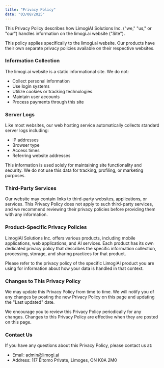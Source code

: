```yaml
---
title: "Privacy Policy"
date: "03/08/2025"
---
```


This Privacy Policy describes how LimogiAI Solutions Inc. ("we," "us," or "our") handles information on the limogi.ai website ("Site"). 

This policy applies specifically to the limogi.ai website. Our products have their own separate privacy policies available on their respective websites.

### Information Collection

The limogi.ai website is a static informational site. We do not:

- Collect personal information
- Use login systems
- Utilize cookies or tracking technologies
- Maintain user accounts
- Process payments through this site

### Server Logs

Like most websites, our web hosting service automatically collects standard server logs including:

- IP addresses
- Browser type
- Access times
- Referring website addresses

This information is used solely for maintaining site functionality and security. We do not use this data for tracking, profiling, or marketing purposes.

### Third-Party Services

Our website may contain links to third-party websites, applications, or services. This Privacy Policy does not apply to such third-party services, and we recommend reviewing their privacy policies before providing them with any information.

### Product-Specific Privacy Policies

LimogiAI Solutions Inc. offers various products, including mobile applications, web applications, and AI services. Each product has its own dedicated privacy policy that describes the specific information collection, processing, storage, and sharing practices for that product.

Please refer to the privacy policy of the specific LimogiAI product you are using for information about how your data is handled in that context.

### Changes to This Privacy Policy

We may update this Privacy Policy from time to time. We will notify you of any changes by posting the new Privacy Policy on this page and updating the "Last updated" date.

We encourage you to review this Privacy Policy periodically for any changes. Changes to this Privacy Policy are effective when they are posted on this page.

### Contact Us

If you have any questions about this Privacy Policy, please contact us at:

- Email: admin@limogi.ai
- Address: 117 Eltomo Private, Limoges, ON K0A 2M0